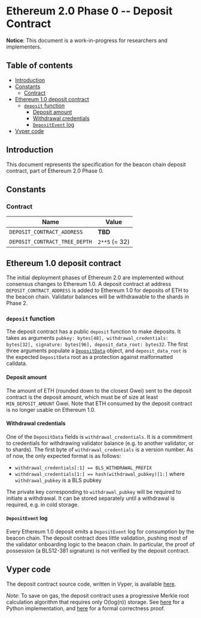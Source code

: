 # Ethereum 2.0 Phase 0 -- Deposit Contract

**Notice**: This document is a work-in-progress for researchers and implementers.

## Table of contents
<!-- TOC -->
<!-- START doctoc generated TOC please keep comment here to allow auto update -->
<!-- DON'T EDIT THIS SECTION, INSTEAD RE-RUN doctoc TO UPDATE -->


- [Introduction](#introduction)
- [Constants](#constants)
  - [Contract](#contract)
- [Ethereum 1.0 deposit contract](#ethereum-10-deposit-contract)
  - [`deposit` function](#deposit-function)
    - [Deposit amount](#deposit-amount)
    - [Withdrawal credentials](#withdrawal-credentials)
    - [`DepositEvent` log](#depositevent-log)
- [Vyper code](#vyper-code)

<!-- END doctoc generated TOC please keep comment here to allow auto update -->
<!-- /TOC -->

## Introduction

This document represents the specification for the beacon chain deposit contract, part of Ethereum 2.0 Phase 0.

## Constants

### Contract

| Name | Value |
| - | - |
| `DEPOSIT_CONTRACT_ADDRESS` | **TBD** |
| `DEPOSIT_CONTRACT_TREE_DEPTH` | `2**5` (= 32) |

## Ethereum 1.0 deposit contract

The initial deployment phases of Ethereum 2.0 are implemented without consensus changes to Ethereum 1.0. A deposit contract at address `DEPOSIT_CONTRACT_ADDRESS` is added to Ethereum 1.0 for deposits of ETH to the beacon chain. Validator balances will be withdrawable to the shards in Phase 2.

### `deposit` function

The deposit contract has a public `deposit` function to make deposits. It takes as arguments `pubkey: bytes[48], withdrawal_credentials: bytes[32], signature: bytes[96], deposit_data_root: bytes32`. The first three arguments populate a [`DepositData`](./beacon-chain.md#depositdata) object, and `deposit_data_root` is the expected `DepositData` root as a protection against malformatted calldata.

#### Deposit amount

The amount of ETH (rounded down to the closest Gwei) sent to the deposit contract is the deposit amount, which must be of size at least `MIN_DEPOSIT_AMOUNT` Gwei. Note that ETH consumed by the deposit contract is no longer usable on Ethereum 1.0.

#### Withdrawal credentials

One of the `DepositData` fields is `withdrawal_credentials`. It is a commitment to credentials for withdrawing validator balance (e.g. to another validator, or to shards). The first byte of `withdrawal_credentials` is a version number. As of now, the only expected format is as follows:

* `withdrawal_credentials[:1] == BLS_WITHDRAWAL_PREFIX`
* `withdrawal_credentials[1:] == hash(withdrawal_pubkey)[1:]` where `withdrawal_pubkey` is a BLS pubkey

The private key corresponding to `withdrawal_pubkey` will be required to initiate a withdrawal. It can be stored separately until a withdrawal is required, e.g. in cold storage.

#### `DepositEvent` log

Every Ethereum 1.0 deposit emits a `DepositEvent` log for consumption by the beacon chain. The deposit contract does little validation, pushing most of the validator onboarding logic to the beacon chain. In particular, the proof of possession (a BLS12-381 signature) is not verified by the deposit contract.

## Vyper code

The deposit contract source code, written in Vyper, is available [here](../../deposit_contract/contracts/validator_registration.vy).

*Note*: To save on gas, the deposit contract uses a progressive Merkle root calculation algorithm that requires only O(log(n)) storage. See [here](https://github.com/ethereum/research/blob/master/beacon_chain_impl/progressive_merkle_tree.py) for a Python implementation, and [here](https://github.com/runtimeverification/verified-smart-contracts/blob/master/deposit/formal-incremental-merkle-tree-algorithm.pdf) for a formal correctness proof.
